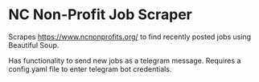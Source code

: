 # NC Non-Profit Job Scraper

Scrapes https://www.ncnonprofits.org/ to find recently posted jobs using Beautiful Soup. 

Has functionality to send new jobs as a telegram message. Requires a config.yaml file to enter telegram bot credentials.
